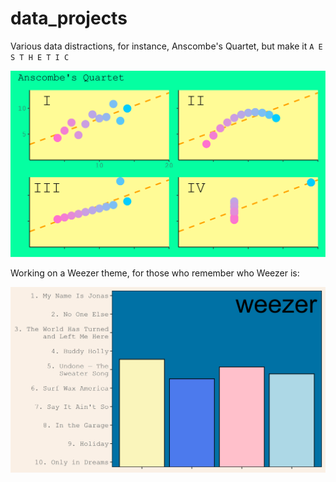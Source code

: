 # data_projects

Various data distractions, for instance, Anscombe's Quartet, but make it `A E S T H E T I C`

![](anscombe/anscombe.png)

Working on a Weezer theme, for those who remember who Weezer is:

![](weezer/weezer.png)
